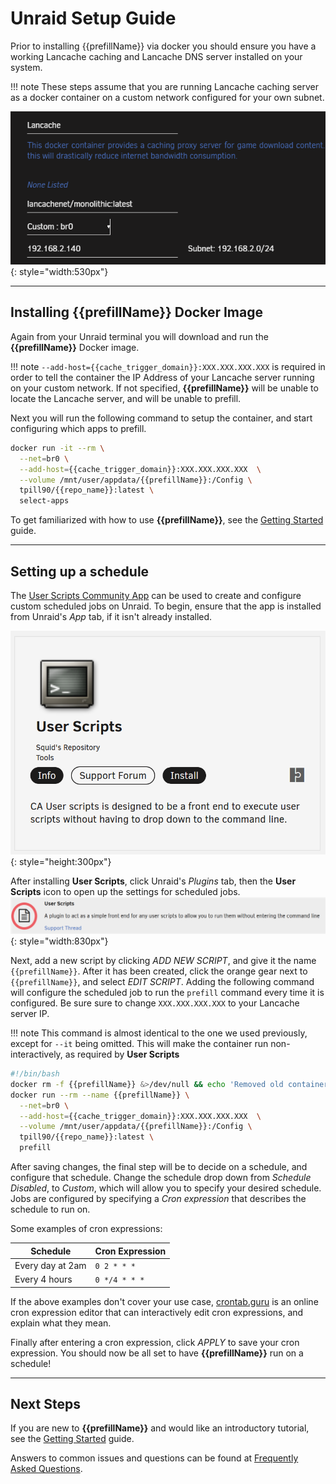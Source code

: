 # Unraid Setup Guide

Prior to installing {{prefillName}} via docker you should ensure you have a working Lancache caching and Lancache DNS server installed on your system.

!!! note
    These steps assume that you are running Lancache caching server as a docker container on a custom network configured for your own subnet.
    
![Unraid Lancache Setup](images/unraid-docker-typical-setup.png){: style="width:530px"}

-----

## Installing {{prefillName}} Docker Image

Again from your Unraid terminal you will download and run the **{{prefillName}}** Docker image.

!!! note
    ```--add-host={{cache_trigger_domain}}:XXX.XXX.XXX.XXX``` is required in order to tell the container the IP Address of your Lancache server running on your custom network.  If not specified, **{{prefillName}}** will be unable to locate the Lancache server, and will be unable to prefill.
    
Next you will run the following command to setup the container, and start configuring which apps to prefill.

```bash
docker run -it --rm \
  --net=br0 \
  --add-host={{cache_trigger_domain}}:XXX.XXX.XXX.XXX  \
  --volume /mnt/user/appdata/{{prefillName}}:/Config \
  tpill90/{{repo_name}}:latest \
  select-apps
```

To get familiarized with how to use **{{prefillName}}**, see the [Getting Started](https://github.com/tpill90/{{repo_name}}#getting-started) guide.

-----

## Setting up a schedule

The [User Scripts Community App](https://forums.unraid.net/topic/48286-plugin-ca-user-scripts/) can be used to create and configure custom scheduled jobs on Unraid.  To begin, ensure that the app is installed from Unraid's *App* tab, if it isn't already installed.

![Unraid Community Apps](images/unraid-userscript-community-app.png){: style="height:300px"}

After installing **User Scripts**, click Unraid's *Plugins* tab, then the **User Scripts** icon to open up the settings for scheduled jobs.
![User Scripts Settings button](images/unraid-userscripts-button.png){: style="width:830px"}

Next, add a new script by clicking *ADD NEW SCRIPT*, and give it the name `{{prefillName}}`.  After it has been created, click the orange gear next to `{{prefillName}}`, and select *EDIT SCRIPT*.
Adding the following command will configure the scheduled job to run the `prefill` command every time it is configured.  Be sure sure to change `XXX.XXX.XXX.XXX` to your Lancache server IP.

!!! note
    This command is almost identical to the one we used previously, except for `--it` being omitted.  This will make the container run non-interactively, as required by **User Scripts**

```bash
#!/bin/bash
docker rm -f {{prefillName}} &>/dev/null && echo 'Removed old container from previous run';
docker run --rm --name {{prefillName}} \
  --net=br0 \
  --add-host={{cache_trigger_domain}}:XXX.XXX.XXX.XXX  \
  --volume /mnt/user/appdata/{{prefillName}}:/Config \
  tpill90/{{repo_name}}:latest \
  prefill
```

After saving changes, the final step will be to decide on a schedule, and configure that schedule.  Change the schedule drop down from *Schedule Disabled*, to *Custom*, which will allow you to specify your desired schedule.  Jobs are configured by specifying a *Cron expression* that describes the schedule to run on.

Some examples of cron expressions:

| Schedule | Cron Expression |
| --- | --- |
| Every day at 2am | `0 2 * * *` |
| Every 4 hours | `0 */4 * * *` |

If the above examples don't cover your use case, [crontab.guru](https://crontab.guru/) is an online cron expression editor that can interactively edit cron expressions, and explain what they mean.

Finally after entering a cron expression, click *APPLY* to save your cron expression.  You should now be all set to have **{{prefillName}}** run on a schedule!

-----

## Next Steps

If you are new to **{{prefillName}}** and would like an introductory tutorial, see the [Getting Started](https://github.com/tpill90/{{repo_name}}#getting-started) guide. 

Answers to common issues and questions can be found at [Frequently Asked Questions](https://github.com/tpill90/{{repo_name}}#frequently-asked-questions).  
